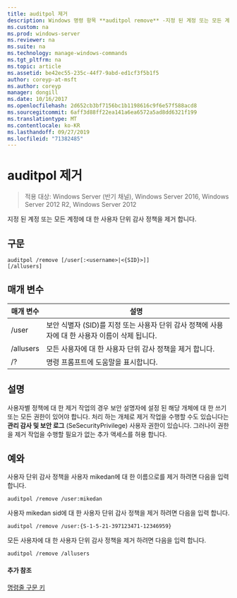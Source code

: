 ```yaml
---
title: auditpol 제거
description: Windows 명령 항목 **auditpol remove** -지정 된 계정 또는 모든 계정에 대 한 사용자 단위 감사 정책을 제거 합니다.
ms.custom: na
ms.prod: windows-server
ms.reviewer: na
ms.suite: na
ms.technology: manage-windows-commands
ms.tgt_pltfrm: na
ms.topic: article
ms.assetid: be42ec55-235c-44f7-9abd-ed1cf3f5b1f5
author: coreyp-at-msft
ms.author: coreyp
manager: dongill
ms.date: 10/16/2017
ms.openlocfilehash: 2d652cb3bf7156bc1b1198616c9f6e57f588acd8
ms.sourcegitcommit: 6aff3d88ff22ea141a6ea6572a5ad8dd6321f199
ms.translationtype: MT
ms.contentlocale: ko-KR
ms.lasthandoff: 09/27/2019
ms.locfileid: "71382485"
---
```

# <a name="auditpol-remove"></a>auditpol 제거

>적용 대상: Windows Server (반기 채널), Windows Server 2016, Windows Server 2012 R2, Windows Server 2012

지정 된 계정 또는 모든 계정에 대 한 사용자 단위 감사 정책을 제거 합니다.

## <a name="syntax"></a>구문
```
auditpol /remove [/user[:<username>|<{SID}>]]
[/allusers]
```
## <a name="parameters"></a>매개 변수
|매개 변수|설명|
|-------|--------|
|/user|보안 식별자 (SID)를 지정 또는 사용자 단위 감사 정책에 사용자에 대 한 사용자 이름이 삭제 됩니다.|
|/allusers|모든 사용자에 대 한 사용자 단위 감사 정책을 제거 합니다.|
|/?|명령 프롬프트에 도움말을 표시합니다.|
## <a name="remarks"></a>설명
사용자별 정책에 대 한 제거 작업의 경우 보안 설명자에 설정 된 해당 개체에 대 한 쓰기 또는 모든 권한이 있어야 합니다. 처리 하는 개체로 제거 작업을 수행할 수도 있습니다는 **관리 감사 및 보안 로그** (SeSecurityPrivilege) 사용자 권한이 있습니다. 그러나이 권한을 제거 작업을 수행할 필요가 없는 추가 액세스를 허용 합니다.
## <a name="BKMK_examples"></a>예와
사용자 단위 감사 정책을 사용자 mikedan에 대 한 이름으로를 제거 하려면 다음을 입력 합니다.
```
auditpol /remove /user:mikedan
```
사용자 mikedan sid에 대 한 사용자 단위 감사 정책을 제거 하려면 다음을 입력 합니다.
```
auditpol /remove /user:{S-1-5-21-397123471-12346959}
```
모든 사용자에 대 한 사용자 단위 감사 정책을 제거 하려면 다음을 입력 합니다.
```
auditpol /remove /allusers
```
#### <a name="additional-references"></a>추가 참조
[명령줄 구문 키](command-line-syntax-key.md)
